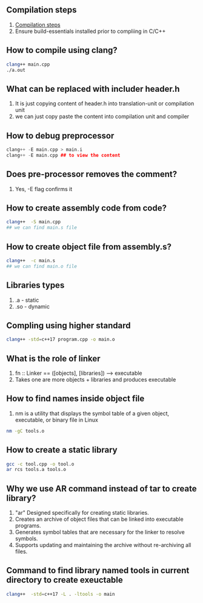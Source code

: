 ## Compilation steps
1. [Compilation steps](https://www.ipb.uni-bonn.de/html/teaching/modern-cpp/slides/lecture_1.pdf)
1. Ensure build-essentials installed prior to compliing in C/C++

## How to compile using clang?
```bash
clang++ main.cpp
./a.out
```

## What can be replaced with includer header.h
1. It is just copying content of header.h into translation-unit or compilation unit
2. we can just copy paste the content into compilation unit and compiler

## How to debug preprocessor
```cpp
clang++ -E main.cpp > main.i
clang++ -E main.cpp ## to view the content
```

## Does pre-processor removes the comment?
1. Yes, -E flag confirms it

## How to create assembly code from code?
```bash
clang++  -S main.cpp
## we can find main.s file
```

## How to create object file from assembly.s?
```bash
clang++  -c main.s
## we can find main.o file
```

## Libraries types
1. .a - static
2. .so  - dynamic

## Compling using higher standard

```bash
clang++ -std=c++17 program.cpp -o main.o
```

## What is the role of linker
1. fn :: Linker == ([objects], [libraries]) --> executable
2. Takes one are more objects + libraries and produces executable

## How to find names inside object file
1. nm is a utility that displays the symbol table of a given object, executable, or binary file in Linux
```bash
nm -gC tools.o
```

## How to create a static library
```bash
gcc -c tool.cpp -o tool.o
ar rcs tools.a tools.o
```

## Why we use AR command instead of tar to create library?

1. "ar" Designed specifically for creating static libraries.
1. Creates an archive of object files that can be linked into executable programs.
1. Generates symbol tables that are necessary for the linker to resolve symbols.
2. Supports updating and maintaining the archive without re-archiving all files.

## Command to find library named tools in current directory to create exeuctable

```bash
clang++  -std=c++17 -L . -ltools -o main
```